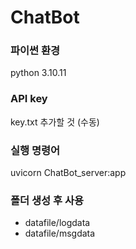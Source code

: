 # ChatBot

### 파이썬 환경
python 3.10.11

### API key
key.txt 추가할 것 (수동)

### 실행 명령어
uvicorn ChatBot_server:app

### **폴더 생성 후 사용**

* datafile/logdata
* datafile/msgdata

